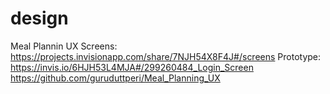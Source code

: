 # design

Meal Plannin UX
Screens: https://projects.invisionapp.com/share/7NJH54X8F4J#/screens
Prototype: https://invis.io/6HJH53L4MJA#/299260484_Login_Screen
https://github.com/guruduttperi/Meal_Planning_UX
